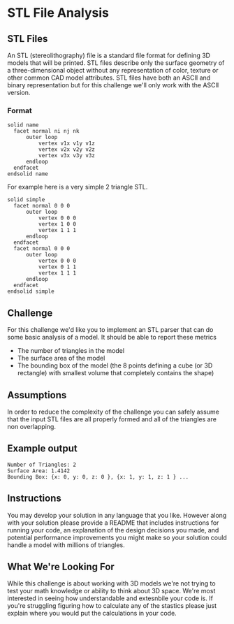 # STL File Analysis

## STL Files

An STL (stereolithography) file is a standard file format for defining 3D models that will be printed. STL files describe only the surface geometry of a three-dimensional object without any representation of color, texture or other common CAD model attributes. STL files have both an ASCII and binary representation but for this challenge we'll only work with the ASCII version.

### Format

```
solid name
  facet normal ni nj nk
      outer loop
          vertex v1x v1y v1z
          vertex v2x v2y v2z
          vertex v3x v3y v3z
      endloop
  endfacet
endsolid name
```

For example here is a very simple 2 triangle STL.

```
solid simple
  facet normal 0 0 0
      outer loop
          vertex 0 0 0
          vertex 1 0 0
          vertex 1 1 1
      endloop
  endfacet
  facet normal 0 0 0
      outer loop
          vertex 0 0 0
          vertex 0 1 1
          vertex 1 1 1
      endloop
  endfacet
endsolid simple
```

## Challenge

For this challenge we'd like you to implement an STL parser that can do some basic analysis of a model. It should be able to report these metrics

* The number of triangles in the model
* The surface area of the model
* The bounding box of the model (the 8 points defining a cube (or 3D rectangle) with smallest volume that completely contains the shape)

## Assumptions

In order to reduce the complexity of the challenge you can safely assume that the input STL files are all properly formed and all of the triangles are non overlapping.

## Example output

```
Number of Triangles: 2
Surface Area: 1.4142
Bounding Box: {x: 0, y: 0, z: 0 }, {x: 1, y: 1, z: 1 } ...
```

## Instructions

You may develop your solution in any language that you like. However along with your solution please provide a README that includes instructions for running your code, an explanation of the design decisions you made, and potential performance improvements you might make so your solution could handle a model with millions of triangles.

## What We're Looking For

While this challenge is about working with 3D models we're not trying to test your math knowledge or ability to think about 3D space. We're most interested in seeing how understandable and extesnbile your code is. If you're struggling figuring how to calculate any of the stastics please just explain where you would put the calculations in your code.
